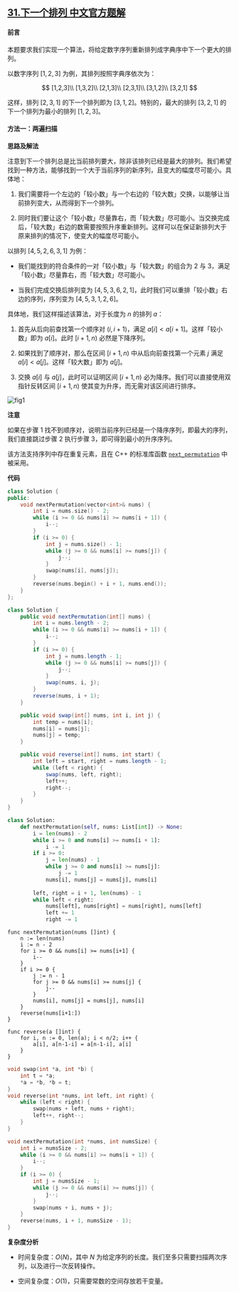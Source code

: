 ## [31.下一个排列 中文官方题解](https://leetcode.cn/problems/next-permutation/solutions/100000/xia-yi-ge-pai-lie-by-leetcode-solution)
#### 前言

本题要求我们实现一个算法，将给定数字序列重新排列成字典序中下一个更大的排列。

以数字序列 $[1,2,3]$ 为例，其排列按照字典序依次为：

$$
[1,2,3]\\
[1,3,2]\\
[2,1,3]\\
[2,3,1]\\
[3,1,2]\\
[3,2,1]
$$

这样，排列 $[2,3,1]$ 的下一个排列即为 $[3,1,2]$。特别的，最大的排列 $[3,2,1]$ 的下一个排列为最小的排列 $[1,2,3]$。

#### 方法一：两遍扫描

**思路及解法**

注意到下一个排列总是比当前排列要大，除非该排列已经是最大的排列。我们希望找到一种方法，能够找到一个大于当前序列的新序列，且变大的幅度尽可能小。具体地：

1. 我们需要将一个左边的「较小数」与一个右边的「较大数」交换，以能够让当前排列变大，从而得到下一个排列。

2. 同时我们要让这个「较小数」尽量靠右，而「较大数」尽可能小。当交换完成后，「较大数」右边的数需要按照升序重新排列。这样可以在保证新排列大于原来排列的情况下，使变大的幅度尽可能小。

以排列 $[4,5,2,6,3,1]$ 为例：

- 我们能找到的符合条件的一对「较小数」与「较大数」的组合为 $2$ 与 $3$，满足「较小数」尽量靠右，而「较大数」尽可能小。

- 当我们完成交换后排列变为 $[4,5,3,6,2,1]$，此时我们可以重排「较小数」右边的序列，序列变为 $[4,5,3,1,2,6]$。

具体地，我们这样描述该算法，对于长度为 $n$ 的排列 $a$：

1. 首先从后向前查找第一个顺序对 $(i,i+1)$，满足 $a[i] < a[i+1]$。这样「较小数」即为 $a[i]$。此时 $[i+1,n)$ 必然是下降序列。

2. 如果找到了顺序对，那么在区间 $[i+1,n)$ 中从后向前查找第一个元素 $j$ 满足 $a[i] < a[j]$。这样「较大数」即为 $a[j]$。

3. 交换 $a[i]$ 与 $a[j]$，此时可以证明区间 $[i+1,n)$ 必为降序。我们可以直接使用双指针反转区间 $[i+1,n)$ 使其变为升序，而无需对该区间进行排序。

![fig1](https://assets.leetcode-cn.com/solution-static/31/31.gif)

**注意**

如果在步骤 1 找不到顺序对，说明当前序列已经是一个降序序列，即最大的序列，我们直接跳过步骤 2 执行步骤 3，即可得到最小的升序序列。

该方法支持序列中存在重复元素，且在 C++ 的标准库函数 [`next_permutation`](https://en.cppreference.com/w/cpp/algorithm/next_permutation) 中被采用。

**代码**

```C++ [sol1-C++]
class Solution {
public:
    void nextPermutation(vector<int>& nums) {
        int i = nums.size() - 2;
        while (i >= 0 && nums[i] >= nums[i + 1]) {
            i--;
        }
        if (i >= 0) {
            int j = nums.size() - 1;
            while (j >= 0 && nums[i] >= nums[j]) {
                j--;
            }
            swap(nums[i], nums[j]);
        }
        reverse(nums.begin() + i + 1, nums.end());
    }
};
```

```Java [sol1-Java]
class Solution {
    public void nextPermutation(int[] nums) {
        int i = nums.length - 2;
        while (i >= 0 && nums[i] >= nums[i + 1]) {
            i--;
        }
        if (i >= 0) {
            int j = nums.length - 1;
            while (j >= 0 && nums[i] >= nums[j]) {
                j--;
            }
            swap(nums, i, j);
        }
        reverse(nums, i + 1);
    }

    public void swap(int[] nums, int i, int j) {
        int temp = nums[i];
        nums[i] = nums[j];
        nums[j] = temp;
    }

    public void reverse(int[] nums, int start) {
        int left = start, right = nums.length - 1;
        while (left < right) {
            swap(nums, left, right);
            left++;
            right--;
        }
    }
}
```

```Python [sol1-Python3]
class Solution:
    def nextPermutation(self, nums: List[int]) -> None:
        i = len(nums) - 2
        while i >= 0 and nums[i] >= nums[i + 1]:
            i -= 1
        if i >= 0:
            j = len(nums) - 1
            while j >= 0 and nums[i] >= nums[j]:
                j -= 1
            nums[i], nums[j] = nums[j], nums[i]
        
        left, right = i + 1, len(nums) - 1
        while left < right:
            nums[left], nums[right] = nums[right], nums[left]
            left += 1
            right -= 1
```

```Golang [sol1-Golang]
func nextPermutation(nums []int) {
    n := len(nums)
    i := n - 2
    for i >= 0 && nums[i] >= nums[i+1] {
        i--
    }
    if i >= 0 {
        j := n - 1
        for j >= 0 && nums[i] >= nums[j] {
            j--
        }
        nums[i], nums[j] = nums[j], nums[i]
    }
    reverse(nums[i+1:])
}

func reverse(a []int) {
    for i, n := 0, len(a); i < n/2; i++ {
        a[i], a[n-1-i] = a[n-1-i], a[i]
    }
}
```

```C [sol1-C]
void swap(int *a, int *b) {
    int t = *a;
    *a = *b, *b = t;
}
void reverse(int *nums, int left, int right) {
    while (left < right) {
        swap(nums + left, nums + right);
        left++, right--;
    }
}

void nextPermutation(int *nums, int numsSize) {
    int i = numsSize - 2;
    while (i >= 0 && nums[i] >= nums[i + 1]) {
        i--;
    }
    if (i >= 0) {
        int j = numsSize - 1;
        while (j >= 0 && nums[i] >= nums[j]) {
            j--;
        }
        swap(nums + i, nums + j);
    }
    reverse(nums, i + 1, numsSize - 1);
}
```

**复杂度分析**

- 时间复杂度：$O(N)$，其中 $N$ 为给定序列的长度。我们至多只需要扫描两次序列，以及进行一次反转操作。

- 空间复杂度：$O(1)$，只需要常数的空间存放若干变量。